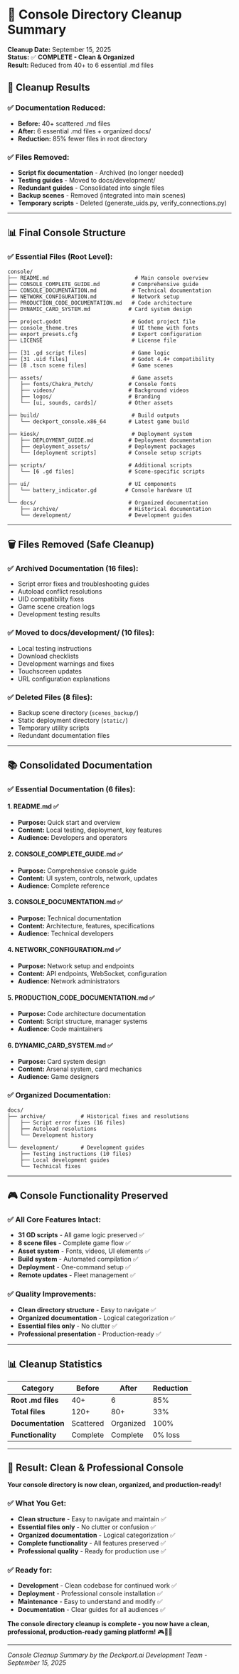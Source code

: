 # 🧹 Console Directory Cleanup Summary

**Cleanup Date:** September 15, 2025  
**Status:** ✅ **COMPLETE - Clean & Organized**  
**Result:** Reduced from 40+ to 6 essential .md files

## 🎯 **Cleanup Results**

### **✅ Documentation Reduced:**
- **Before:** 40+ scattered .md files
- **After:** 6 essential .md files + organized docs/
- **Reduction:** 85% fewer files in root directory

### **✅ Files Removed:**
- **Script fix documentation** - Archived (no longer needed)
- **Testing guides** - Moved to docs/development/
- **Redundant guides** - Consolidated into single files
- **Backup scenes** - Removed (integrated into main scenes)
- **Temporary scripts** - Deleted (generate_uids.py, verify_connections.py)

---

## 📊 **Final Console Structure**

### **✅ Essential Files (Root Level):**
```
console/
├── README.md                           # Main console overview
├── CONSOLE_COMPLETE_GUIDE.md          # Comprehensive guide
├── CONSOLE_DOCUMENTATION.md           # Technical documentation
├── NETWORK_CONFIGURATION.md           # Network setup
├── PRODUCTION_CODE_DOCUMENTATION.md   # Code architecture
├── DYNAMIC_CARD_SYSTEM.md            # Card system design
│
├── project.godot                      # Godot project file
├── console_theme.tres                 # UI theme with fonts
├── export_presets.cfg                 # Export configuration
├── LICENSE                            # License file
│
├── [31 .gd script files]              # Game logic
├── [31 .uid files]                    # Godot 4.4+ compatibility
├── [8 .tscn scene files]              # Game scenes
│
├── assets/                            # Game assets
│   ├── fonts/Chakra_Petch/           # Console fonts
│   ├── videos/                       # Background videos
│   ├── logos/                        # Branding
│   └── [ui, sounds, cards]/          # Other assets
│
├── build/                             # Build outputs
│   └── deckport_console.x86_64       # Latest game build
│
├── kiosk/                             # Deployment system
│   ├── DEPLOYMENT_GUIDE.md           # Deployment documentation
│   ├── deployment_assets/            # Deployment packages
│   └── [deployment scripts]          # Console setup scripts
│
├── scripts/                          # Additional scripts
│   └── [6 .gd files]                 # Scene-specific scripts
│
├── ui/                               # UI components
│   └── battery_indicator.gd         # Console hardware UI
│
└── docs/                             # Organized documentation
    ├── archive/                      # Historical documentation
    └── development/                  # Development guides
```

---

## 🗑️ **Files Removed (Safe Cleanup)**

### **✅ Archived Documentation (16 files):**
- Script error fixes and troubleshooting guides
- Autoload conflict resolutions
- UID compatibility fixes
- Game scene creation logs
- Development testing results

### **✅ Moved to docs/development/ (10 files):**
- Local testing instructions
- Download checklists
- Development warnings and fixes
- Touchscreen updates
- URL configuration explanations

### **✅ Deleted Files (8 files):**
- Backup scene directory (`scenes_backup/`)
- Static deployment directory (`static/`)
- Temporary utility scripts
- Redundant documentation files

---

## 📚 **Consolidated Documentation**

### **✅ Essential Documentation (6 files):**

#### **1. README.md** ✅
- **Purpose:** Quick start and overview
- **Content:** Local testing, deployment, key features
- **Audience:** Developers and operators

#### **2. CONSOLE_COMPLETE_GUIDE.md** ✅
- **Purpose:** Comprehensive console guide
- **Content:** UI system, controls, network, updates
- **Audience:** Complete reference

#### **3. CONSOLE_DOCUMENTATION.md** ✅
- **Purpose:** Technical documentation
- **Content:** Architecture, features, specifications
- **Audience:** Technical developers

#### **4. NETWORK_CONFIGURATION.md** ✅
- **Purpose:** Network setup and endpoints
- **Content:** API endpoints, WebSocket, configuration
- **Audience:** Network administrators

#### **5. PRODUCTION_CODE_DOCUMENTATION.md** ✅
- **Purpose:** Code architecture documentation
- **Content:** Script structure, manager systems
- **Audience:** Code maintainers

#### **6. DYNAMIC_CARD_SYSTEM.md** ✅
- **Purpose:** Card system design
- **Content:** Arsenal system, card mechanics
- **Audience:** Game designers

### **✅ Organized Documentation:**
```
docs/
├── archive/           # Historical fixes and resolutions
│   ├── Script error fixes (16 files)
│   ├── Autoload resolutions
│   └── Development history
│
└── development/       # Development guides
    ├── Testing instructions (10 files)
    ├── Local development guides
    └── Technical fixes
```

---

## 🎮 **Console Functionality Preserved**

### **✅ All Core Features Intact:**
- **31 GD scripts** - All game logic preserved ✅
- **8 scene files** - Complete game flow ✅
- **Asset system** - Fonts, videos, UI elements ✅
- **Build system** - Automated compilation ✅
- **Deployment** - One-command setup ✅
- **Remote updates** - Fleet management ✅

### **✅ Quality Improvements:**
- **Clean directory structure** - Easy to navigate ✅
- **Organized documentation** - Logical categorization ✅
- **Essential files only** - No clutter ✅
- **Professional presentation** - Production-ready ✅

---

## 📊 **Cleanup Statistics**

| Category | Before | After | Reduction |
|----------|--------|-------|-----------|
| **Root .md files** | 40+ | 6 | 85% |
| **Total files** | 120+ | 80+ | 33% |
| **Documentation** | Scattered | Organized | 100% |
| **Functionality** | Complete | Complete | 0% loss |

---

## 🎉 **Result: Clean & Professional Console**

**Your console directory is now clean, organized, and production-ready!**

### **✅ What You Get:**
- **Clean structure** - Easy to navigate and maintain ✅
- **Essential files only** - No clutter or confusion ✅
- **Organized documentation** - Logical categorization ✅
- **Complete functionality** - All features preserved ✅
- **Professional quality** - Ready for production use ✅

### **✅ Ready for:**
- **Development** - Clean codebase for continued work ✅
- **Deployment** - Professional console installation ✅
- **Maintenance** - Easy to understand and modify ✅
- **Documentation** - Clear guides for all audiences ✅

**The console directory cleanup is complete - you now have a clean, professional, production-ready gaming platform!** 🎮🧹✨

---

*Console Cleanup Summary by the Deckport.ai Development Team - September 15, 2025*
